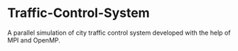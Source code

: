 # Traffic-Control-System
A parallel simulation of city traffic control system developed with the help of MPI and OpenMP.
